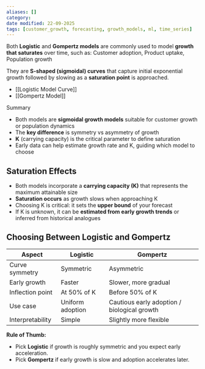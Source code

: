 ```yaml
---
aliases: []
category:
date modified: 22-09-2025
tags: [customer_growth, forecasting, growth_models, ml, time_series]
---
```

Both **Logistic** and **Gompertz models** are commonly used to model **growth that saturates** over time, such as: Customer adoption, Product uptake, Population growth

They are **S-shaped (sigmoidal) curves** that capture initial exponential growth followed by slowing as a **saturation point** is approached.

- [[Logistic Model Curve]]
- [[Gompertz Model]]

Summary
- Both models are **sigmoidal growth models** suitable for customer growth or population dynamics  
- The **key difference** is symmetry vs asymmetry of growth  
- **K** (carrying capacity) is the critical parameter to define saturation  
- Early data can help estimate growth rate and K, guiding which model to choose
## Saturation Effects

- Both models incorporate a **carrying capacity (K)** that represents the maximum attainable size  
- **Saturation occurs** as growth slows when approaching K  
- Choosing K is critical: it sets the **upper bound** of your forecast  
- If K is unknown, it can be **estimated from early growth trends** or inferred from historical analogues

## Choosing Between Logistic and Gompertz

| Aspect | Logistic | Gompertz |
|--------|---------|----------|
| Curve symmetry | Symmetric | Asymmetric |
| Early growth | Faster | Slower, more gradual |
| Inflection point | At 50% of K | Before 50% of K |
| Use case | Uniform adoption | Cautious early adoption / biological growth |
| Interpretability | Simple | Slightly more flexible |

**Rule of Thumb:**  
- Pick **Logistic** if growth is roughly symmetric and you expect early acceleration.  
- Pick **Gompertz** if early growth is slow and adoption accelerates later.  

